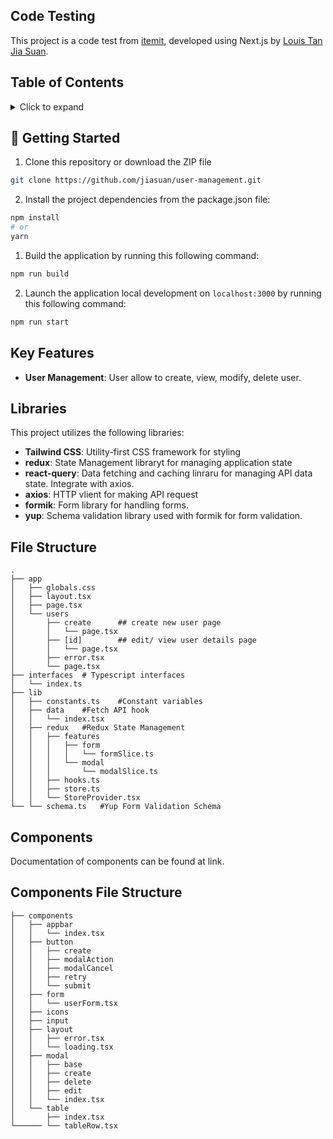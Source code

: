 ## Code Testing
This project is a code test from [itemit](https://itemit.com), developed using Next.js by [Louis Tan Jia Suan](https://bit.ly/jiasuan).

## Table of Contents

<details><summary>Click to expand</summary>

- [🚀Getting Started](#getting-started)
- [Features](#features)
- [Libraries](#libraries)
- [File Structure](#file-structure)
- [Components](#components)
- [Components File Structure](#components-file-structure)

</details>




## 🚀 Getting Started
1. Clone this repository or download the ZIP file
```sh
git clone https://github.com/jiasuan/user-management.git
```

2. Install the project dependencies from the package.json file:
```sh
npm install
# or
yarn
```


1. Build the application by running this following command:
```sh
npm run build
```

2. Launch the application local development on `localhost:3000` by running this following command:
```sh
npm run start
```

## Key Features
- **User Management**: User allow to create, view, modify, delete user.

## Libraries
This project utilizes the following libraries:
- **Tailwind CSS**: Utility-first CSS framework for styling
- **redux**: State Management libraryt for managing application state
- **react-query**: Data fetching and caching linraru for managing API data state. Integrate with axios.
- **axios**: HTTP vlient for making API request
- **formik**: Form library for handling forms.
- **yup**: Schema validation library used with formik for form validation.


## File Structure
    .
    ├── app
    │   ├── globals.css
    │   ├── layout.tsx
    │   ├── page.tsx
    │   └── users
    │       ├── create      ## create new user page
    │       │   └── page.tsx
    │       ├── [id]        ## edit/ view user details page
    │       │   └── page.tsx
    │       ├── error.tsx
    │       └── page.tsx
    ├── interfaces  # Typescript interfaces
    │   └── index.ts
    ├── lib
    │   ├── constants.ts    #Constant variables
    │   ├── data    #Fetch API hook
    │   │   └── index.tsx
    │   ├── redux   #Redux State Management
    │   │   ├── features
    │   │   │   ├── form
    │   │   │   │   └── formSlice.ts
    │   │   │   └── modal
    │   │   │       └── modalSlice.ts
    │   │   ├── hooks.ts
    │   │   ├── store.ts
    │   │   └── StoreProvider.tsx
    └── └── schema.ts   #Yup Form Validation Schema

## Components
Documentation of components can be found at link.

## Components File Structure

    ├── components
    │   ├── appbar
    │   │   └── index.tsx
    │   ├── button
    │   │   ├── create
    │   │   ├── modalAction
    │   │   ├── modalCancel
    │   │   ├── retry
    │   │   └── submit
    │   ├── form
    │   │   └── userForm.tsx
    │   ├── icons
    │   ├── input
    │   ├── layout
    │   │   ├── error.tsx
    │   │   └── loading.tsx
    │   ├── modal
    │   │   ├── base
    │   │   ├── create
    │   │   ├── delete
    │   │   ├── edit
    │   │   └── index.tsx
    │   └── table
    │       ├── index.tsx
    └────── └── tableRow.tsx
